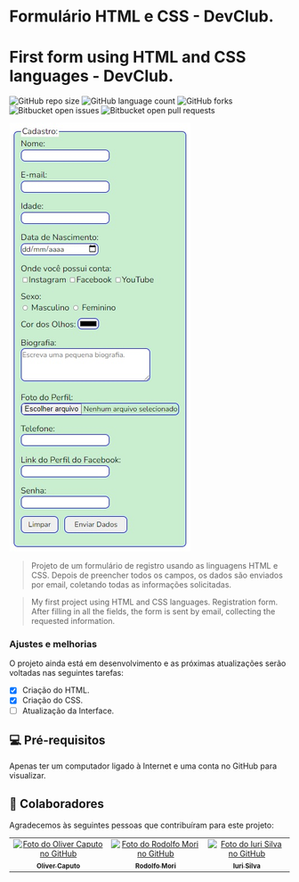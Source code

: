 # Formulário HTML e CSS - DevClub.

# First form using HTML and CSS languages - DevClub.

![GitHub repo size](https://img.shields.io/github/repo-size/olivercaputo/README-template?style=for-the-badge)
![GitHub language count](https://img.shields.io/github/languages/count/olivercaputo/README-template?style=for-the-badge)
![GitHub forks](https://img.shields.io/github/forks/olivercaputo/README-template?style=for-the-badge)
![Bitbucket open issues](https://img.shields.io/bitbucket/issues/olivercaputo/README-template?style=for-the-badge)
![Bitbucket open pull requests](https://img.shields.io/bitbucket/pr-raw/olivercaputo/README-template?style=for-the-badge)

<img src="./img/tela-formulario.jpg" alt="Tela-Formulário">

> Projeto de um formulário de registro usando as linguagens HTML e CSS. Depois de preencher todos os campos, os dados são enviados por email, coletando todas as informações solicitadas. 

> My first project using HTML and CSS languages. Registration form. After filling in all the fields, the form is sent by email, collecting the requested information. 

### Ajustes e melhorias

O projeto ainda está em desenvolvimento e as próximas atualizações serão voltadas nas seguintes tarefas:

- [x] Criação do HTML.
- [x] Criação do CSS.
- [ ] Atualização da Interface.

## 💻 Pré-requisitos

Apenas ter um computador ligado à Internet e uma conta no GitHub para visualizar.

## 🤝 Colaboradores

Agradecemos às seguintes pessoas que contribuíram para este projeto:

<table>
  <tr>
    <td align="center">
      <a href="https://github.com/olivercaputo">
        <img src="https://avatars.githubusercontent.com/u/98890774?v=4" width="100px;" alt="Foto do Oliver Caputo no GitHub"/><br>
        <sub>
          <b>Oliver Caputo</b>
        </sub>
      </a>
    </td>
    <td align="center">
      <a href="https://www.github.com/rodolfomori" target="_blank">
        <img src="https://avatars.githubusercontent.com/u/47903440?v=4" width="100px;" alt="Foto do Rodolfo Mori no GitHub"/><br>
        <sub>
          <b>Rodolfo Mori</b>
        </sub>
      </a>
    </td>
        <td align="center">
      <a href="https://www.github.com/iuricode" target="blank">
        <img src="https://avatars3.githubusercontent.com/u/31936044"
        width="100px;" alt="Foto do Iuri Silva no GitHub"/><br>
        <sub>
          <b>Iuri Silva</b>
        </sub>
      </a>
    </td>
  </tr>
</table>


